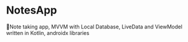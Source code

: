 # NotesApp
📒Note taking app, MVVM with Local Database, LiveData and ViewModel written in Kotlin, androidx libraries
